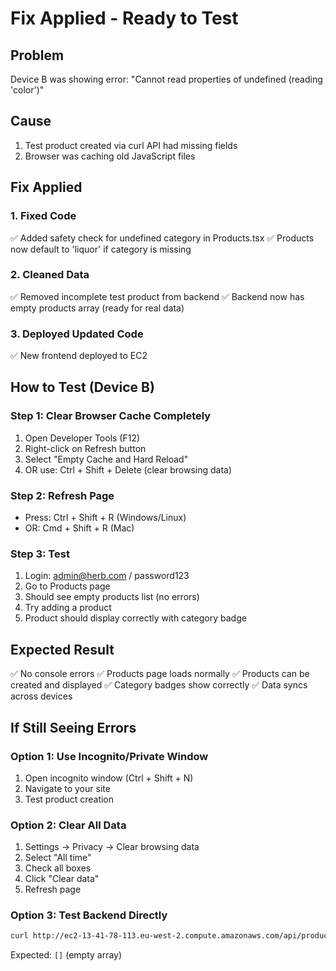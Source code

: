 # Fix Applied - Ready to Test

## Problem
Device B was showing error: "Cannot read properties of undefined (reading 'color')"

## Cause
1. Test product created via curl API had missing fields
2. Browser was caching old JavaScript files

## Fix Applied

### 1. Fixed Code
✅ Added safety check for undefined category in Products.tsx
✅ Products now default to 'liquor' if category is missing

### 2. Cleaned Data
✅ Removed incomplete test product from backend
✅ Backend now has empty products array (ready for real data)

### 3. Deployed Updated Code
✅ New frontend deployed to EC2

## How to Test (Device B)

### Step 1: Clear Browser Cache Completely
1. Open Developer Tools (F12)
2. Right-click on Refresh button
3. Select "Empty Cache and Hard Reload"
4. OR use: Ctrl + Shift + Delete (clear browsing data)

### Step 2: Refresh Page
- Press: Ctrl + Shift + R (Windows/Linux)
- OR: Cmd + Shift + R (Mac)

### Step 3: Test
1. Login: admin@herb.com / password123
2. Go to Products page
3. Should see empty products list (no errors)
4. Try adding a product
5. Product should display correctly with category badge

## Expected Result

✅ No console errors
✅ Products page loads normally
✅ Products can be created and displayed
✅ Category badges show correctly
✅ Data syncs across devices

## If Still Seeing Errors

### Option 1: Use Incognito/Private Window
1. Open incognito window (Ctrl + Shift + N)
2. Navigate to your site
3. Test product creation

### Option 2: Clear All Data
1. Settings → Privacy → Clear browsing data
2. Select "All time"
3. Check all boxes
4. Click "Clear data"
5. Refresh page

### Option 3: Test Backend Directly
```bash
curl http://ec2-13-41-78-113.eu-west-2.compute.amazonaws.com/api/products
```
Expected: `[]` (empty array)

